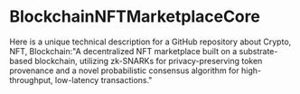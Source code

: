 # BlockchainNFTMarketplaceCore
Here is a unique technical description for a GitHub repository about Crypto, NFT, Blockchain:"A decentralized NFT marketplace built on a substrate-based blockchain, utilizing zk-SNARKs for privacy-preserving token provenance and a novel probabilistic consensus algorithm for high-throughput, low-latency transactions."
